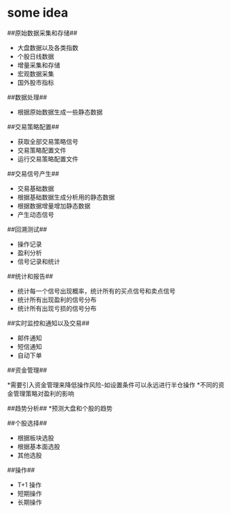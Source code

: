 some idea
=========


##原始数据采集和存储##

* 大盘数据以及各类指数
* 个股日线数据
* 增量采集和存储
* 宏观数据采集
* 国外股市指标

##数据处理##
* 根据原始数据生成一些静态数据


##交易策略配置##

* 获取全部交易策略信号
* 交易策略配置文件
* 运行交易策略配置文件


##交易信号产生##

*  交易基础数据
*  根据基础数据生成分析用的静态数据
*  根据数据增量增加静态数据
*  产生动态信号
 

##回溯测试##

* 操作记录
* 盈利分析
* 信号记录和统计


##统计和报告##
* 统计每一个信号出现概率，统计所有的买点信号和卖点信号
* 统计所有出现盈利的信号分布
* 统计所有出现亏损的信号分布


##实时监控和通知以及交易##

* 邮件通知
* 短信通知
* 自动下单

##资金管理##

*需要引入资金管理来降低操作风险-如设置条件可以永远进行半仓操作
*不同的资金管理策略对盈利的影响


##趋势分析##
*预测大盘和个股的趋势

##个股选择##
* 根据板块选股
* 根据基本面选股
* 其他选股

##操作##
* T+1 操作
* 短期操作
* 长期操作







